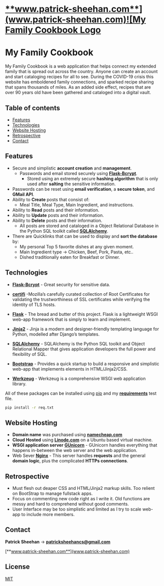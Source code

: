 # [**www.patrick-sheehan.com**](www.patrick-sheehan.com)![My Family Cookbook Logo](https://raw.githubusercontent.com/Pts19/FlaskBlog/Attempt/familycookbloglogo.png)



# My Family Cookbook

My Family Cookbook is a web application that helps connect my extended family that is spread out across the country. Anyone can create an account and start cataloging recipes for all to see. During the COVID-19 crisis this website has emboldened family connections, and sparked recipe sharing that spans thousands of miles. As an added side effect, recipes that are over 90 years old have been gathered and cataloged into a digital vault.

## Table of contents
* [Features](#features)
* [Technologies](#technologies)
* [Website Hosting](#website-hosting)
* [Retrospective](#retrospective)
* [Contact](#contact)

## Features

* Secure and simplistic **account creation** and **management**.
  * Passwords and email stored securely using [**Flask-Bcrypt**](https://flask-bcrypt.readthedocs.io/en/latest/). 
    * Stored using an extremely secure **hashing algorithm** that is only used after **salting** the sensitive information.
* Passwords can be reset using **email verification**, a **secure token**, and **GMail API**.
* Ability to **Create** posts that consist of:
  * Meal Title, Meal Type, Main Ingredient, and instructions.
* Ability to **Read** posts and their information. 
* Ability to **Update** posts and their information.
* Ability to **Delete** posts and their information.
  * All posts are stored and cataloged in a Object Relational Database in the Python SQL toolkit called [**SQLAlchemy**](https://www.sqlalchemy.org/).
* There are Quicklinks that can be used to display and **sort the database** by:
  * My personal Top 5 favorite dishes at any given moment.
  * Main Ingredient type -> Chicken, Beef, Pork, Pasta, etc..
  * Dished traditionally eaten for Breakfast or Dinner.

## Technologies
- [**Flask-Bcrypt**](https://flask-bcrypt.readthedocs.io/en/latest/) - Great security for sensitive data.
- [**certifi**](https://pypi.org/project/certifi/) -Mozilla’s carefully curated collection of Root Certificates for validating the trustworthiness of SSL certificates while verifying the identity of TLS hosts.
- [**Flask**](https://palletsprojects.com/p/flask/) - The bread and butter of this project. Flask is a lightweight WSGI web-app framework that is simply to learn and implement.
- [**Jinja2**](https://jinja.palletsprojects.com/en/2.11.x/) - Jinja is a modern and designer-friendly templating language for Python, modelled after Django’s templates. 

- [**SQLAlchemy**](https://www.sqlalchemy.org/) - SQLAlchemy is the Python SQL toolkit and Object Relational Mapper that gives application developers the full power and flexibility of SQL.

- [**Bootstrap**](https://getbootstrap.com/) - Provides a quick startup to build a responsive and simplistic web-app that implements elements in HTML/Jinja2/CSS. 

- [**Werkzeug**](https://werkzeug.palletsprojects.com/en/1.0.x/) - Werkzeug is a comprehensive WSGI web application library.

All of these packages can be installed using [pip](https://pip.pypa.io/en/stable/) and my [**requirements**](https://github.com/Pts19/FlaskBlog/blob/Attempt/req.txt) test file.
```bash
pip install -r req.txt
```


## Website Hosting
- **Domain name** was purchased using [**namecheap.com**](www.namecheap.com)
- **Cloud Hosted** using [**Linode.com**](https://www.linode.com/) on a Ubuntu based virtual machine.
- **WSGI application server** [**GUnicorn**](https://gunicorn.org/) - GUnicorn handles everything that happens in-between the web server and the web application. 
- Web Sever [**Nginx**](https://www.nginx.com/) - This server handles **requests** and the general **domain logic**, plus the complicated **HTTPs connections**.

## Retrospective
- Must flesh out deaper CSS and HTML/Jinja2 markup skills. Too relient on BootStrap to manage fullstack apps.
- Focus on commenting new code right as I write it. Old functions are messy and hard to comprehend without good comments.
- User Interface may be too simplistic and limited as I try to scale web-app to include more members.


## Contact
**Patrick Sheehan** -> [**patricksheehancs@gmail.com**](patricksheehancs@gmail.com)

[**www.patrick-sheehan.com**](www.patrick-sheehan.com)

## License
[MIT](https://choosealicense.com/licenses/mit/)
